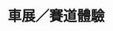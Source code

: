 ---
title: '車展／賽道體驗'
pictures: '["https://raw.githubusercontent.com/chyushya/cms-content/main/content/resources/images/1648675720057-5500-4367-%E5%A5%A7%E8%BF%AA%E6%A5%B5%E9%99%90%E9%AB%94%E9%A9%97%E7%87%9F%EF%BC%881%EF%BC%89.jpg","https://raw.githubusercontent.com/chyushya/cms-content/main/content/resources/images/1648675720674-9658-5828-%E4%BF%9D%E6%99%82%E6%8D%B7%E8%B3%BD%E9%81%93%E9%AB%94%E9%A9%97.jpg","https://raw.githubusercontent.com/chyushya/cms-content/main/content/resources/images/1648675721327-9310-7391-%E5%A5%A7%E8%BF%AA%E6%A5%B5%E9%99%90%E9%AB%94%E9%A9%97%E7%87%9F%EF%BC%882%EF%BC%89.jpg","https://raw.githubusercontent.com/chyushya/cms-content/main/content/resources/images/1648675719880-4032-3024-SUBARU%20%E5%A0%85%E6%8C%81%E6%A0%B8%E5%BF%83%E7%A7%91%E6%8A%80%EF%BC%8E%E6%8C%81%E7%BA%8C%E5%89%B5%E9%80%A0%E9%AB%98%E5%AE%89%E5%85%A8%E8%BB%8A%E6%AC%BE.JPG","https://raw.githubusercontent.com/chyushya/cms-content/main/content/resources/images/1648675719641-1591-797-%E6%B3%95%E6%8B%89%E5%88%A9%E9%AB%94%E9%A9%97%E6%B4%BB%E5%8B%95.jpg","https://raw.githubusercontent.com/chyushya/cms-content/main/content/resources/images/1648675719525-2318-1774-OK.jpg","https://raw.githubusercontent.com/chyushya/cms-content/main/content/resources/images/1648675719701-2048-1530-%E6%BC%A2%E9%A0%86.%20%E6%88%91%E6%84%9BVespa%E6%99%82%E5%B0%9A%E8%BB%8A%E5%B1%95.jpg"]'
---